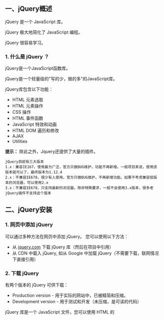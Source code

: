 ## 一、jQuery概述

jQuery 是一个 JavaScript 库。

jQuery 极大地简化了 JavaScript 编程。

jQuery 很容易学习。

### 1. 什么是 jQuery ？

jQuery是一个JavaScript函数库。

jQuery是一个轻量级的"写的少，做的多"的JavaScript库。

jQuery库包含以下功能：

- HTML 元素选取
- HTML 元素操作
- CSS 操作
- HTML 事件函数
- JavaScript 特效和动画
- HTML DOM 遍历和修改
- AJAX
- Utilities

**提示：** 除此之外，Jquery还提供了大量的插件。

```
jQuery目前有三大版本
1.x：兼容IE167，使用最为广泛，官方只做BUG维护，功能不再新增。一般项目来说，使用该版本就可以了，最终版本为1.12.4
2.x：不兼容IE678，很少有人使用，官方只做BUG维护，不再新增功能。如果不考虑兼容低版本的浏览器，可以使用2.x
3.x：不兼容IE678，只支持最新的浏览器。除非特殊要求，一般不会使用3.x版本，很多老jQuery插件不支持这个版本
```

## 二、jQuery安装

### 1. 网页中添加 jQuery

可以通过多种方法在网页中添加 jQuery。 您可以使用以下方法：

- 从 [jquery.com](http://jquery.com/download/) 下载 jQuery 库（然后在项目中引用）
- 从 CDN 中载入 jQuery, 如从 Google 中加载 jQuery（不需要下载，联网情况下直接引用）

### 2. 下载 jQuery

有两个版本的 jQuery 可供下载：

- Production version - 用于实际的网站中，已被精简和压缩。
- Development version - 用于测试和开发（未压缩，是可读的代码）

jQuery 库是一个 JavaScript 文件，您可以使用 HTML 的 <script> 标签引用它：

```html
<head> 
    <script src="jquery-1.10.2.min.js"></script> 
</head>
```

### 3. 替代方案

如果您不希望下载并存放 jQuery，那么也可以通过 CDN（内容分发网络） 引用它。

Staticfile CDN、百度、又拍云、新浪、谷歌和微软的服务器都存有 jQuery 。

如果你的站点用户是国内的，建议使用百度、又拍云、新浪等国内CDN地址，如果你站点用户是国外的可以使用谷歌和微软。

如需从 Staticfile CDN、又拍云、新浪、谷歌或微软引用 jQuery，请使用以下代码之一：

> https://www.runoob.com/jquery/jquery-install.html

- Staticfile CDN:

```html
<head>
<script src="https://cdn.staticfile.org/jquery/1.10.2/jquery.min.js">
</script>
</head>
```

## 三、jQuery语法

jQuery语法是通过`$()`核心函数（等价于`jQuery()`）选取HTML元素，并对选取的元素执行某些操作

- 使用语法1：`$(匿名函数)`

表示页面DOM加载完毕，就执行，比如onload事件要早

`$(匿名函数)`与`$(document).ready(匿名函数)`一样

- 使用语法2：`$(selector).action()`
  - 美元符号定义 jQuery
  - 选择符（selector）"查询"和"查找" HTML 元素
  - jQuery 的 action() 执行对元素的操作

实例:

```
$(this).hide() - 隐藏当前元素
$("p").hide() - 隐藏所有 <p> 元素
$("p.test").hide() - 隐藏所有 class="test" 的 <p> 元素
$("#test").hide() - 隐藏 id="test" 的元素
```

```html
<body onload="alert('页面加载完成')">
<p>这是段文字</p>

<script type="text/javascript">
    // 选择了document，加载完成后触发一个匿名函数
    // 等DOM树构建完成就执行，之后才执行onload
    // $(document).ready(function () {
    //     alert("jquery执行")
    // })

    $(function () {
        alert("简化的jquery")
    })

    jQuery("p").hide()
</script>
</body>
```

### 1. jQuery 选择器

jQuery 选择器允许您对 HTML 元素组或单个元素进行操作。

jQuery 选择器基于元素的 id、类、类型、属性、属性值等"查找"（或选择）HTML 元素。 它基于已经存在的 [CSS 选择器](https://www.runoob.com/cssref/css-selectors.html)，除此之外，它还有一些自定义的选择器。

jQuery 中所有选择器都以美元符号开头：$()。

#### 1.1 元素选择器

jQuery 元素选择器基于元素名选取元素。

在页面中选取所有 `<p>` 元素:`$("p")`

**实例**

用户点击按钮后，所有 <p> 元素都隐藏：

```html
<body>
    <p id="p1">
        今天录制视频！
    </p>
    <p class="p2">
        第二个p标签
    </p>
    <p class="p2">
        n多个p标签
    </p>
    
    <button id="button">隐藏p标签</button>
    <button id="button2">显示p标签</button>
</body>

<script type="text/javascript">
    $(function () {
        // 选择id = button，然后设置事件click为隐藏
        $("#button").click(function () {
            // 会隐藏所有p标签
            // $("p").hide()

            // 根据p标签的class属性操作
            // $("p.p2").hide()

            // 根据id选择
            $("#p1").hide()
        })
        
        $("#button2").click(function () {
            // 显示所有p标签
            // $("p").show()

            // 根据p标签的class属性操作
            // $("p.p2").show()

            // 根据id选择
            $("#p1").show()
        })
    })
</script>
```

#### 1.2 `#id` 选择器

jQuery #id 选择器通过 HTML 元素的 id 属性选取指定的元素。

页面中元素的 id 应该是唯一的，所以您要在页面中选取唯一的元素需要通过 #id 选择器。

通过 id 选取元素语法如下：`$("#test")`

#### 1.3 `.class` 选择器

jQuery 类选择器可以通过指定的 class 查找元素。

语法如下：`$(".test")`

#### 1.4 层级选择器

- 后代选择器

```js
$("#div1 p").css("color","red")
```

- 父子选择器

```js
$("#div1>p").css("color","green")
```

- 同辈选择器

```js
// +   选择的是下一个相邻的
$("#p1+p").css("color","pink")
```

- 后续同辈

```js
// ~   后续所有符合的都选中
$("#p1~p").css("color","pink")
```

例

```html
<script src="js/jquery.js"></script>
<body>
<div id="div1">
    <p id="p1">
        今天录制视频！
    </p>

    <p class="p2">
        第二个p标签
    </p>

    <p class="p2">
        n多个p标签
    </p>

    <div id="div2">
        <p>第二层级div</p>
        <p>第二层级</p>
    </div>
</div>
    <button id="button3">改变所有p标签</button>
    <button id="button4">改变子代p标签</button>
    <button id="button5">改变第一个p标签的兄弟</button>
</body>

<script type="text/javascript">
    $(function () {
        // 层级选择器 后代， 选择所有的p标签，只要有包含关系，就算做后代
        $("#button3").click(function () {
            $("#div1 p").css("color","red")
        })

        // 子代选择器 >
        $("#button4").click(function () {
            $("#div1>p").css("color","green")
        })

        // 同辈
        $("#button5").click(function () {
            // +   选择的是下一个相邻的
            // $("#p1+p").css("color","pink")

            // ~   后续所有符合的都选中
            $("#p1~p").css("color","pink")
        })
    })
</script>
```

#### 1.5 过滤选择器

> https://www.runoob.com/jquery/jquery-traversing-filtering.html

```html
<body>
	<ul>
        <li>一</li>
        <li>二</li>
        <li>三</li>
        <li>四</li>
    </ul>
    
  	<button id="button6">修改ul里的li</button>
</body>

<script type="text/javascript">
// 过滤选择器
$("#button6").click(function () {
    // :first 匹配第一个
    // $("ul li:first").css("color","grey")

    // :eq(index) 匹配对应的index下标
    // $("ul li:eq(1)").css("color","red")

    // :not(条件) 除条件以外的
    // $("ul li:not(:eq(1))").css("color","red")

    // gt(index) 大于index， lt(index)小于
    $("ul li:gt(1)").css("color","red")
})
</script>
```

#### 1.6 属性选择器

```html
<body>
    <ul>
        <li id="l1">一</li>
        <li id="l2">二</li>
        <li id="l3">三</li>
        <li id="l4">四</li>
    </ul>
    
    <button id="button7">属性选择器</button><br/>
</body>

<script type="text/javascript">
        // 属性选择器
        $("#button7").click(function () {
            // 精确匹配 id=值
            // $("li[id='l1']").css("color","red")
            // 或
            // $("li[id=l1]").css("color","red")

            // 所有有该属性的
            // $("li[id]").css("color","red")

            // $=  以指定内容为结尾的
            // $("li[id$=4]").css("color","red")
            // ^=  以指定内容为开头的
            $("li[id^=l]").css("color","red")
        })
</script>
```

## 四、用例

```html
<!DOCTYPE html>
<html lang="en">
<head>
    <meta charset="UTF-8">
    <title>jQuery选择器</title>
    <script src="js/jquery.js"></script>
</head>
<body>
<div id="div1">
    <p id="p1">
        今天录制视频！
    </p>

    <p class="p2">
        第二个p标签
    </p>

    <p class="p2">
        n多个p标签
    </p>

    <ul>
        <li id="l1">一</li>
        <li id="l2">二</li>
        <li id="l3">三</li>
        <li id="l4">四</li>
    </ul>

    <div id="div2">
        <p>第二层级div</p>
        <p>第二层级</p>
    </div>
</div>

    <button id="button">隐藏p标签</button>
    <button id="button2">显示p标签</button><br/>

    <button id="button3">改变所有p标签</button>
    <button id="button4">改变子代p标签</button>
    <button id="button5">改变第一个p标签的兄弟</button><br>

    <button id="button6">修改ul里的li</button><br/>

    <button id="button7">属性选择器</button><br/>
</body>

<script type="text/javascript">
    $(function () {
        // 选择id = button，然后设置事件click为隐藏
        $("#button").click(function () {
            // 会隐藏所有p标签
            // $("p").hide()

            // 根据p标签的class属性操作
            // $("p.p2").hide()

            // 根据id选择
            $("#p1").hide()
        })
        
        $("#button2").click(function () {
            // 显示所有p标签
            // $("p").show()

            // 根据p标签的class属性操作
            // $("p.p2").show()

            // 根据id选择
            $("#p1").show()
        })
    })

    $(function () {
        // 层级选择器 后代， 选择所有的p标签，只要有包含关系，就算做后代
        $("#button3").click(function () {
            $("#div1 p").css("color","red")
        })

        // 子代选择器 >
        $("#button4").click(function () {
            $("#div1>p").css("color","green")
        })

        // 同辈
        $("#button5").click(function () {
            // +   选择的是下一个相邻的
            // $("#p1+p").css("color","pink")

            // ~   后续所有符合的都选中
            $("#p1~p").css("color","pink")
        })

        // 过滤选择器
        $("#button6").click(function () {
            // :first 匹配第一个
            // $("ul li:first").css("color","grey")

            // :eq(index) 匹配对应的index下标
            // $("ul li:eq(1)").css("color","red")

            // :not(条件) 除条件以外的
            // $("ul li:not(:eq(1))").css("color","red")

            // gt(index) 大于index， lt(index)小于
            $("ul li:gt(1)").css("color","red")
        })

        // 属性选择器
        $("#button7").click(function () {
            // 精确匹配 id=值
            // $("li[id='l1']").css("color","red")
            // 或
            // $("li[id=l1]").css("color","red")

            // 所有有该属性的
            // $("li[id]").css("color","red")

            // $=  以指定内容为结尾的
            // $("li[id$=4]").css("color","red")
            // ^=  以指定内容为开头的
            $("li[id^=l]").css("color","red")
        })

    })

</script>
</html>
```